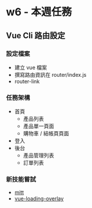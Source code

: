 # w6 - 本週任務

## Vue Cli 路由設定

### 設定檔案

- 建立 vue 檔案
- 撰寫路由資訊在 router/index.js
- router-link

### 任務架構

- 首頁
  - 產品列表
  - 產品單一頁面
  - 購物車 / 結帳頁頁面
- 登入
- 後台
  - 產品管理列表
  - 訂單列表

### 新技能嘗試

- [mitt](https://github.com/developit/mitt)
- [vue-loading-overlay](https://www.npmjs.com/package/vue-loading-overlay)
